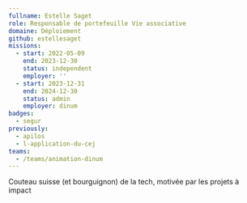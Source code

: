 ```yaml
---
fullname: Estelle Saget
role: Responsable de portefeuille Vie associative
domaine: Déploiement
github: estellesaget
missions:
  - start: 2022-05-09
    end: 2023-12-30
    status: independent
    employer: ''
  - start: 2023-12-31
    end: 2024-12-30
    status: admin
    employer: dinum
badges:
  - segur
previously:
  - apilos
  - l-application-du-cej
teams:
  - /teams/animation-dinum
---
```


Couteau suisse (et bourguignon) de la tech, motivée par les projets à impact
